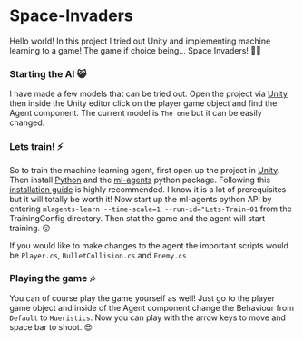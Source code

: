 # Space-Invaders
Hello world! In this project I tried out Unity and implementing machine learning to a game! The game if choice being... Space Invaders! 👾✨ 

### Starting the AI 😸
I have made a few models that can be tried out. Open the project via [Unity](unity.com/download) then inside the Unity editor click on the player game object and find the Agent component. The current model is ``The one`` but it can be easily changed.

### Lets train! ⚡️
So to train the machine learning agent, first open up the project in [Unity](unity.com/download). Then install [Python](https://www.python.org/downloads/) and the [ml-agents]() python package. Following this [installation guide](https://github.com/Unity-Technologies/ml-agents/blob/main/docs/Installation.md) is highly recommended. I know it is a lot of prerequisites but it will totally be worth it! Now start up the ml-agents python API by entering ``mlagents-learn --time-scale=1 --run-id="Lets-Train-01`` from the TrainingConfig directory. Then stat the game and the agent will start training. 😲 

If you would like to make changes to the agent the important scripts would be ``Player.cs``, ``BulletCollision.cs`` and ``Enemy.cs``

### Playing the game 🎶
You can of course play the game yourself as well! Just go to the player game object and inside of the Agent component change the Behaviour from ``Default`` to ``Hueristics``. Now you can play with the arrow keys to move and space bar to shoot. 😎

